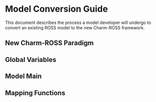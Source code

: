 # Model Conversion Guide

This document describes the process a model developer will undergo to convert an existing ROSS model to the new Charm-ROSS framework.

## New Charm-ROSS Paradigm

## Global Variables

## Model Main

## Mapping Functions
